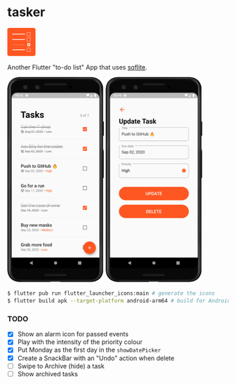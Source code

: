 # tasker

<img alt="logo" src="assets/icons/icon.png" width="64"/>

Another Flutter "to-do list" App that uses [sqflite](https://pub.dev/packages/sqflite).

<div class="d-flex">
  <img alt="" src="assets/screenshot1.png" width="220" />
  <img alt="" src="assets/screenshot2.png" width="220" />
</div>

```bash
$ flutter pub run flutter_launcher_icons:main # generate the icons
$ flutter build apk --target-platform android-arm64 # build for Android
```

### TODO

- [x] Show an alarm icon for passed events
- [x] Play with the intensity of the priority colour
- [x] Put Monday as the first day in the `showDatePicker`
- [x] Create a SnackBar with an "Undo" action when delete
- [ ] Swipe to Archive (hide) a task
- [ ] Show archived tasks
